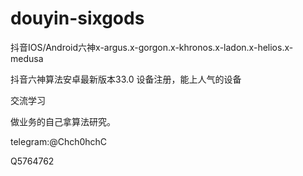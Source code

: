 # douyin-sixgods
抖音IOS/Android六神x-argus.x-gorgon.x-khronos.x-ladon.x-helios.x-medusa

抖音六神算法安卓最新版本33.0
设备注册，能上人气的设备


交流学习

做业务的自己拿算法研究。

telegram:@Chch0hchC



Q5764762
